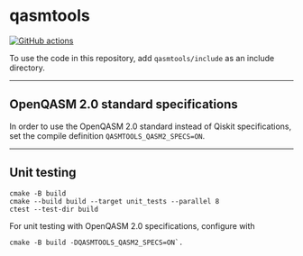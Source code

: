 # qasmtools

[![GitHub actions](https://github.com/softwareqinc/qasmtools/actions/workflows/cmake.yml/badge.svg)](https://github.com/softwareQinc/qasmtools/actions)

To use the code in this repository, add `qasmtools/include` as an include
directory.

---

## OpenQASM 2.0 standard specifications

In order to use the OpenQASM 2.0 standard instead of Qiskit specifications, set
the compile definition `QASMTOOLS_QASM2_SPECS=ON`.

---

## Unit testing

```shell
cmake -B build 
cmake --build build --target unit_tests --parallel 8
ctest --test-dir build
```

For unit testing with OpenQASM 2.0 specifications, configure with

```shell
cmake -B build -DQASMTOOLS_QASM2_SPECS=ON`.
```
